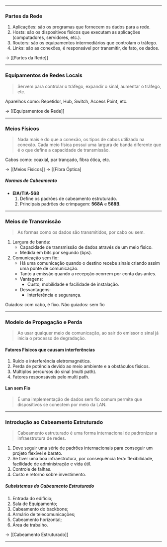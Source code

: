 
---

### Partes da Rede

1. Aplicações: são os programas que fornecem os dados para a rede.
2. Hosts: são os dispositivos físicos que executam as aplicações (computadores, servidores, etc.).
3. Routers: são os equipamentos intermediários que controlam o tráfego.
4. Links: são as conexões, é responsável por transmitir, de fato, os dados.

-> [[Partes da Rede]]

---
### Equipamentos de Redes Locais

> Servem para controlar o tráfego, expandir o sinal, aumentar o tráfego, etc.

Aparelhos como: Repetidor, Hub, Switch, Access Point, etc.

-> [[Equipamentos de Rede]]

---

### Meios Físicos

> Nada mais é do que a conexão, os tipos de cabos utilizado na conexão. Cada meio física possui uma largura de banda diferente que é o que define a capacidade de transmissão.

Cabos como: coaxial, par trançado, fibra ótica, etc.

-> [[Meios Físicos]]
-> [[Fibra Óptica]

##### Normas de Cabeamento
- **EIA/TIA-568**
	1. Define os padrões de cabeamento estruturado.
	2. Principais padrões de crimpagem: **568A** e **568B**.

---

### Meios de Transmissão

> As formas como os dados são transmitidos, por cabo ou sem.

1. Largura de banda:
	- Capacidade de transmissão de dados através de um meio físico.
	- Medida em bits por segundo (bps).
2. Comunicação sem fio:
	- Há uma comunicação quando o destino recebe sinais criando assim uma ponte de comunicação.
	- Tanto a emissão quando a recepção ocorrem por conta das antes.
	- Vantagens:
		- Custo, mobilidade e facilidade de instalação.
	- Desvantagens:
		- Interferência e segurança.

Guiados: com cabo, é fixo.
Não guiados: sem fio

---

### Modelo de Propagação e Perda

 > Ao usar qualquer meio de comunicação, ao sair do emissor o sinal já inicia o processo de degradação.
 
#### Fatores Físicos que causam interferências

1. Ruído e interferência eletromagnética.
2. Perda de potência devido ao meio ambiente e a obstáculos físicos.
3. Múltiplos percursos do sinal (multi path).
4. Fatores responsáveis pelo multi path.

#### Lan sem Fio

> É uma implementação de dados sem fio comum permite que dispositivos se conectem por meio da LAN.

---
### Introdução ao Cabeamento Estruturado

> Cabeamento estruturado é uma forma internacional de padronizar a infraestrutura de redes.

1. Deve seguir uma série de padrões internacionais para conseguir um projeto flexível e barato.
2. Se tiver uma boa infraestrutura, por consequência terá: flexibilidade, facilidade de administração e vida útil.
3. Controle de falhas.
4. Custo e retorno sobre investimento.

##### Subsistemas do Cabeamento Estruturado

1. Entrada do edifício;
2. Sala de Equipamento;
3. Cabeamento do backbone;
4. Armário de telecomunicações;
5. Cabeamento horizontal;
6. Área de trabalho.

-> [[Cabeamento Estruturado]]

---

